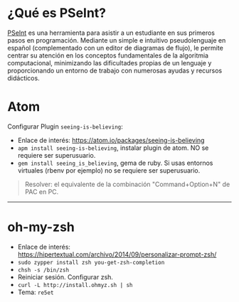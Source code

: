 

# ¿Qué es PSeInt?

[PSeInt](http://pseint.sourceforge.net/) es una herramienta para asistir a un estudiante en sus primeros pasos en programación. Mediante un simple e intuitivo pseudolenguaje en español (complementado con un editor de diagramas de flujo), le permite centrar su atención en los conceptos fundamentales de la algoritmia computacional, minimizando las dificultades propias de un lenguaje y proporcionando un entorno de trabajo con numerosas ayudas y recursos didácticos.

# Atom

Configurar Plugin `seeing-is-believing`:
* Enlace de interés: https://atom.io/packages/seeing-is-believing
* `apm install seeing-is-believing`, instalar plugin de atom. NO se requiere ser superusuario.
* `gem install seeing_is_believing`, gema de ruby. Si usas entornos virtuales (rbenv por ejemplo) no se requiere ser superusuario.

> Resolver: el equivalente de la combinación "Command+Option+N" de PAC en PC.

---

# oh-my-zsh

* Enlace de interés: https://hipertextual.com/archivo/2014/09/personalizar-prompt-zsh/
* `sudo zypper install zsh you-get-zsh-completion`
* `chsh -s /bin/zsh`
* Reiniciar sesión. Configurar zsh.
* `curl -L http://install.ohmyz.sh | sh`
* Tema: `re5et`
